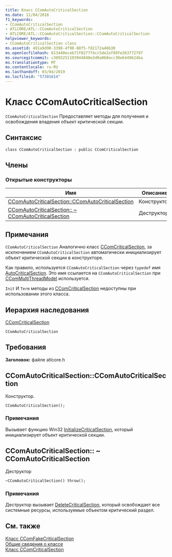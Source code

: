 ```yaml
---
title: Класс CComAutoCriticalSection
ms.date: 11/04/2016
f1_keywords:
- CComAutoCriticalSection
- ATLCORE/ATL::CComAutoCriticalSection
- ATLCORE/ATL::CComAutoCriticalSection::CComAutoCriticalSection
helpviewer_keywords:
- CComAutoCriticalSection class
ms.assetid: 491a9d90-3398-4f90-88f5-fd2172a46b30
ms.openlocfilehash: 613440eceb71f0277f4cc5de2af89fe263772797
ms.sourcegitcommit: c3093251193944840e3d0a068ecc30e6449624ba
ms.translationtype: MT
ms.contentlocale: ru-RU
ms.lasthandoff: 03/04/2019
ms.locfileid: "57301614"
---
```

# <a name="ccomautocriticalsection-class"></a>Класс CComAutoCriticalSection

`CComAutoCriticalSection` Предоставляет методы для получения и освобождения владения объект критической секции.

## <a name="syntax"></a>Синтаксис

```
class CComAutoCriticalSection : public CComCriticalSection
```

## <a name="members"></a>Члены

### <a name="public-constructors"></a>Открытые конструкторы

|Имя|Описание:|
|----------|-----------------|
|[CComAutoCriticalSection::CComAutoCriticalSection](#ccomautocriticalsection)|Конструктор.|
|[CComAutoCriticalSection:: ~ CComAutoCriticalSection](#dtor)|Деструктор|

## <a name="remarks"></a>Примечания

`CComAutoCriticalSection` Аналогично класс [CComCriticalSection](../../atl/reference/ccomcriticalsection-class.md), за исключением `CComAutoCriticalSection` автоматически инициализирует объект критической секции в конструкторе.

Как правило, используется `CComAutoCriticalSection` через `typedef` имя [AutoCriticalSection](ccommultithreadmodel-class.md#autocriticalsection). Это имя ссылается на `CComAutoCriticalSection` при [CComMultiThreadModel](../../atl/reference/ccommultithreadmodel-class.md) используется.

`Init` И `Term` методы из [CComCriticalSection](../../atl/reference/ccomcriticalsection-class.md) недоступны при использовании этого класса.

## <a name="inheritance-hierarchy"></a>Иерархия наследования

[CComCriticalSection](../../atl/reference/ccomcriticalsection-class.md)

`CComAutoCriticalSection`

## <a name="requirements"></a>Требования

**Заголовок:** файле atlcore.h

##  <a name="ccomautocriticalsection"></a>  CComAutoCriticalSection::CComAutoCriticalSection

Конструктор.

```
CComAutoCriticalSection();
```

### <a name="remarks"></a>Примечания

Вызывает функцию Win32 [InitializeCriticalSection](/windows/desktop/api/synchapi/nf-synchapi-initializecriticalsection), который инициализирует объект критической секции.

##  <a name="dtor"></a>  CComAutoCriticalSection:: ~ CComAutoCriticalSection

Деструктор

```
~CComAutoCriticalSection() throw();
```

### <a name="remarks"></a>Примечания

Деструктор вызывает [DeleteCriticalSection](/windows/desktop/api/synchapi/nf-synchapi-deletecriticalsection), который освобождает все системные ресурсы, используемые объектом критический раздел.

## <a name="see-also"></a>См. также

[Класс CComFakeCriticalSection](../../atl/reference/ccomfakecriticalsection-class.md)<br/>
[Общие сведения о классе](../../atl/atl-class-overview.md)<br/>
[Класс CComCriticalSection](../../atl/reference/ccomcriticalsection-class.md)
